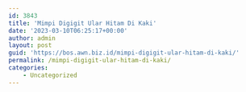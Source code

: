 ```yaml
---
id: 3843
title: 'Mimpi Digigit Ular Hitam Di Kaki'
date: '2023-03-10T06:25:17+00:00'
author: admin
layout: post
guid: 'https://bos.awn.biz.id/mimpi-digigit-ular-hitam-di-kaki/'
permalink: /mimpi-digigit-ular-hitam-di-kaki/
categories:
    - Uncategorized
---
```


